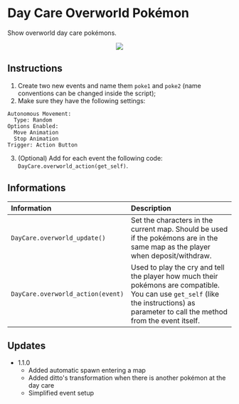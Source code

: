 # Day Care Overworld Pokémon
Show overworld day care pokémons.

<p align="center">
  <img src="https://user-images.githubusercontent.com/63038410/176746218-befaa891-62ba-4885-899a-982ef2a199e2.png" />
</p>

## Instructions
1. Create two new events and name them `poke1` and `poke2` (name conventions can be changed inside the script);
2. Make sure they have the following settings:
```
Autonomous Movement:
  Type: Random
Options Enabled:
  Move Animation
  Stop Animation
Trigger: Action Button
```
3. (Optional) Add for each event the following code: `DayCare.overworld_action(get_self)`.

## Informations
| Information | Description |
|:-|:-|
| `DayCare.overworld_update()` | Set the characters in the current map. Should be used if the pokémons are in the same map as the player when deposit/withdraw. |
| `DayCare.overworld_action(event)` | Used to play the cry and tell the player how much their pokémons are compatible. You can use `get_self` (like the instructions) as parameter to call the method from the event itself. |

## Updates
- 1.1.0
  - Added automatic spawn entering a map
  - Added ditto's transformation when there is another pokémon at the day care
  - Simplified event setup
